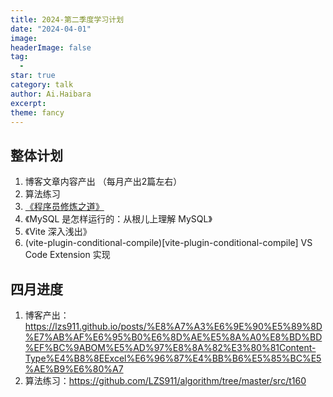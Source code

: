 ```yaml
---
title: 2024-第二季度学习计划
date: "2024-04-01"
image: 
headerImage: false
tag:
  -
star: true
category: talk
author: Ai.Haibara
excerpt: 
theme: fancy
---
```


## 整体计划

1. 博客文章内容产出 （每月产出2篇左右）
2. 算法练习
3. [《程序员修炼之道》](https://github.com/LZS911/Book-Doc/blob/master/%E7%A8%8B%E5%BA%8F%E5%91%98%E4%BF%AE%E7%82%BC%E4%B9%8B%E9%81%93-%E4%B8%AD%E6%96%87%E7%89%88.pdf)
4. 《MySQL 是怎样运行的：从根儿上理解 MySQL》
5. 《Vite 深入浅出》
6. (vite-plugin-conditional-compile)[vite-plugin-conditional-compile] VS Code Extension 实现
## 四月进度

1. 博客产出：https://lzs911.github.io/posts/%E8%A7%A3%E6%9E%90%E5%89%8D%E7%AB%AF%E6%95%B0%E6%8D%AE%E5%8A%A0%E8%BD%BD%EF%BC%9ABOM%E5%AD%97%E8%8A%82%E3%80%81Content-Type%E4%B8%8EExcel%E6%96%87%E4%BB%B6%E5%85%BC%E5%AE%B9%E6%80%A7
2. 算法练习：https://github.com/LZS911/algorithm/tree/master/src/t160

